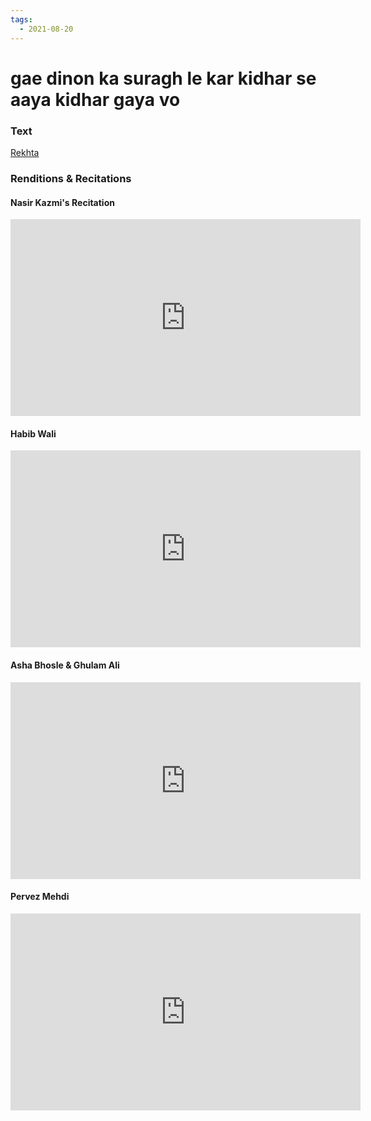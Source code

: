 ```yaml
---
tags:
  - 2021-08-20
---
```

# gae dinon ka suragh le kar kidhar se aaya kidhar gaya vo

### Text
[Rekhta](https://www.rekhta.org/ghazals/gae-dinon-kaa-suraag-le-kar-kidhar-se-aayaa-kidhar-gayaa-vo-nasir-kazmi-ghazals?lang=ur)

### Renditions & Recitations

#### Nasir Kazmi's Recitation

<iframe width="560" height="315" src="https://www.youtube.com/embed/v1JU2gDYe2E" title="YouTube video player" frameborder="0" allow="accelerometer; autoplay; clipboard-write; encrypted-media; gyroscope; picture-in-picture" allowfullscreen></iframe>

#### Habib Wali

<iframe width="560" height="315" src="https://www.youtube.com/embed/9neMAA7l7j8" title="YouTube video player" frameborder="0" allow="accelerometer; autoplay; clipboard-write; encrypted-media; gyroscope; picture-in-picture" allowfullscreen></iframe>

#### Asha Bhosle & Ghulam Ali

<iframe width="560" height="315" src="https://www.youtube.com/embed/9TgUgHxoMj8" title="YouTube video player" frameborder="0" allow="accelerometer; autoplay; clipboard-write; encrypted-media; gyroscope; picture-in-picture" allowfullscreen></iframe>

#### Pervez Mehdi

<iframe width="560" height="315" src="https://www.youtube.com/embed/pIHmCGlVDVQ" title="YouTube video player" frameborder="0" allow="accelerometer; autoplay; clipboard-write; encrypted-media; gyroscope; picture-in-picture" allowfullscreen></iframe>

